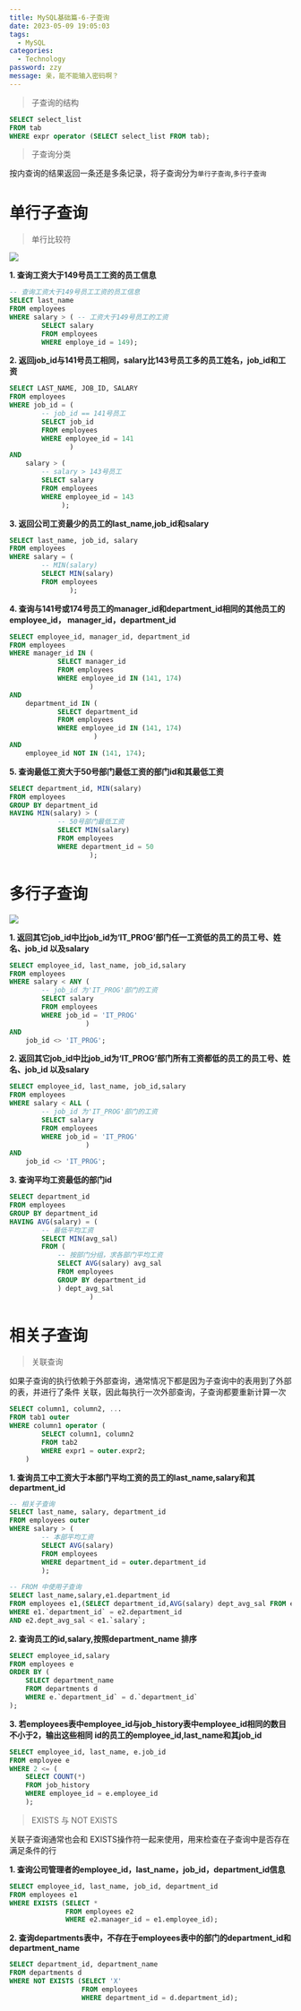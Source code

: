 ```yaml
---
title: MySQL基础篇-6-子查询
date: 2023-05-09 19:05:03
tags: 
  - MySQL
categories: 
  - Technology
password: zzy   
message: 亲，能不能输入密码啊？
---
```


> 子查询的结构

```sql
SELECT select_list
FROM tab
WHERE expr operator (SELECT select_list FROM tab);
```

> 子查询分类

按内查询的结果返回一条还是多条记录，将子查询分为`单行子查询`,`多行子查询`

# 单行子查询

> 单行比较符

![](https://cyan-images.oss-cn-shanghai.aliyuncs.com/images/03-mysql-20230507-05.jpg)

**1. 查询工资大于149号员工工资的员工信息**

```sql
-- 查询工资大于149号员工工资的员工信息
SELECT last_name
FROM employees
WHERE salary > ( -- 工资大于149号员工的工资
		SELECT salary 
		FROM employees
		WHERE employe_id = 149);
```

**2. 返回job_id与141号员工相同，salary比143号员工多的员工姓名，job_id和工资**

```sql
SELECT LAST_NAME, JOB_ID, SALARY
FROM employees
WHERE job_id = (
		-- job_id == 141号员工	
		SELECT job_id
		FROM employees
		WHERE employee_id = 141
			   )
AND 
	salary > (
		-- salary > 143号员工
		SELECT salary 
		FROM employees
		WHERE employee_id = 143
    		 );
```

**3. 返回公司工资最少的员工的last_name,job_id和salary**

```sql
SELECT last_name, job_id, salary 
FROM employees
WHERE salary = (
		-- MIN(salary)
		SELECT MIN(salary)
		FROM employees
			   );
```

**4.  查询与141号或174号员工的manager_id和department_id相同的其他员工的employee_id， manager_id，department_id**

```sql
SELECT employee_id, manager_id, department_id
FROM employees
WHERE manager_id IN (
			SELECT manager_id
			FROM employees
			WHERE employee_id IN (141, 174)
					)
AND  
    department_id IN (
			SELECT department_id
			FROM employees
			WHERE employee_id IN (141, 174)
    				 )
AND 
	employee_id NOT IN (141, 174);
```

**5. 查询最低工资大于50号部门最低工资的部门id和其最低工资**

```sql
SELECT department_id, MIN(salary)
FROM employees
GROUP BY department_id
HAVING MIN(salary) > (
			-- 50号部门最低工资
			SELECT MIN(salary)
			FROM employees
			WHERE department_id = 50
					);
```

# 多行子查询

![](https://cyan-images.oss-cn-shanghai.aliyuncs.com/images/03-mysql-20230507-06.jpg)

**1. 返回其它job_id中比job_id为‘IT_PROG’部门任一工资低的员工的员工号、姓名、job_id 以及salary**

```sql
SELECT employee_id, last_name, job_id,salary
FROM employees
WHERE salary < ANY (
		-- job_id 为'IT_PROG'部门的工资
		SELECT salary 
		FROM employees
		WHERE job_id = 'IT_PROG'
				   )
AND
	job_id <> 'IT_PROG';				   
```

**2. 返回其它job_id中比job_id为‘IT_PROG’部门所有工资都低的员工的员工号、姓名、job_id 以及salary**

```sql
SELECT employee_id, last_name, job_id,salary
FROM employees
WHERE salary < ALL (
		-- job_id 为'IT_PROG'部门的工资
		SELECT salary 
		FROM employees
		WHERE job_id = 'IT_PROG'
				   )
AND
	job_id <> 'IT_PROG';
```

**3.  查询平均工资最低的部门id**

```sql
SELECT department_id
FROM employees 
GROUP BY department_id
HAVING AVG(salary) = (
		-- 最低平均工资
		SELECT MIN(avg_sal)
		FROM (
			-- 按部门分组，求各部门平均工资
			SELECT AVG(salary) avg_sal
			FROM employees
			GROUP BY department_id
			) dept_avg_sal
					)
```

# 相关子查询

> 关联查询

 如果子查询的执行依赖于外部查询，通常情况下都是因为子查询中的表用到了外部的表，并进行了条件 关联，因此每执行一次外部查询，子查询都要重新计算一次 

```sql
SELECT column1, column2, ...
FROM tab1 outer
WHERE column1 operator (
		SELECT column1, column2
		FROM tab2
		WHERE expr1 = outer.expr2;
	)
```

**1.  查询员工中工资大于本部门平均工资的员工的last_name,salary和其department_id**

```sql
-- 相关子查询
SELECT last_name, salary, department_id
FROM employees outer
WHERE salary > (
		-- 本部平均工资
		SELECT AVG(salary)
		FROM employees
		WHERE department_id = outer.department_id
		);
               
-- FROM 中使用子查询
SELECT last_name,salary,e1.department_id
FROM employees e1,(SELECT department_id,AVG(salary) dept_avg_sal FROM employees GROUP BY department_id) e2
WHERE e1.`department_id` = e2.department_id
AND e2.dept_avg_sal < e1.`salary`;          
```

**2.  查询员工的id,salary,按照department_name 排序**

```sql
SELECT employee_id,salary
FROM employees e
ORDER BY (
    SELECT department_name
    FROM departments d
    WHERE e.`department_id` = d.`department_id`
);
```

**3. 若employees表中employee_id与job_history表中employee_id相同的数目不小于2，输出这些相同 id的员工的employee_id,last_name和其job_id**

```sql
SELECT employee_id, last_name, e.job_id
FROM employee e
WHERE 2 <= (
	SELECT COUNT(*)
	FROM job_history
	WHERE employee_id = e.employee_id
	);
```

> EXISTS 与 NOT EXISTS

 关联子查询通常也会和 EXISTS操作符一起来使用，用来检查在子查询中是否存在满足条件的行 

**1.  查询公司管理者的employee_id，last_name，job_id，department_id信息**

```sql
SELECT employee_id, last_name, job_id, department_id
FROM employees e1
WHERE EXISTS (SELECT *
              FROM employees e2
              WHERE e2.manager_id = e1.employee_id);
```

**2. 查询departments表中，不存在于employees表中的部门的department_id和department_name**

```sql
SELECT department_id, department_name
FROM departments d
WHERE NOT EXISTS (SELECT 'X'
                  FROM employees
                  WHERE department_id = d.department_id);
```


